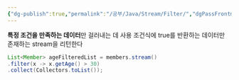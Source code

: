 ```yaml
---
{"dg-publish":true,"permalink":"/공부/Java/Stream/Filter/","dgPassFrontmatter":true}
---
```



**특정 조건을 만족하는 데이터**만 걸러내는 데 사용
조건식에 true를 반환하는 데이터만 존재하는 stream을 리턴한다

````java
List<Member> ageFilteredList = members.stream()
.filter(x -> x.getAge() > 30)
.collect(Collectors.toList());
````